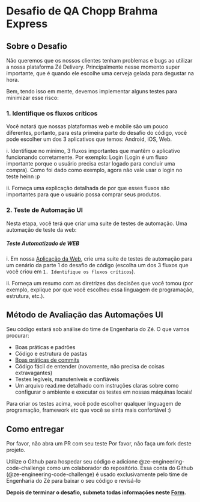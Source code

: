 # Desafio de QA Chopp Brahma Express


## Sobre o Desafio


Não queremos que os nossos clientes tenham problemas e bugs ao utilizar a nossa plataforma Zé Delivery. Principalmente nesse momento super importante, que é quando ele escolhe uma cerveja gelada para degustar na hora.
 
Bem, tendo isso em mente, devemos implementar alguns testes para minimizar esse risco:


### 1. Identifique os fluxos críticos

Você notará que nossas plataformas web e mobile são um pouco diferentes, portanto, para esta primeira parte do desafio do código, você pode escolher um dos 3 aplicativos que temos: Android, iOS, Web.
 
i. Identifique no mínimo, 3 fluxos importantes que mantêm o aplicativo funcionando corretamente. Por exemplo: Login (Login é um fluxo importante porque o usuário precisa estar logado para concluir uma compra). Como foi dado como exemplo, agora não vale usar o login no teste heinn :p
 
ii. Forneça uma explicação detalhada de por que esses fluxos são importantes para que o usuário possa comprar seus produtos.


### 2. Teste de Automação UI

Nesta etapa, você terá que criar uma suite de testes de automação. Uma automação de teste da web:

##### Teste Automatizado de WEB
i. Em nossa [Aplicação da Web](https://www.ze.delivery/), crie uma suite de testes de automação para um cenário da parte 1 do desafio de código (escolha um dos 3 fluxos que você criou em `1. Identifique os fluxos críticos`).
 
ii. Forneça um resumo com as diretrizes das decisões que você tomou (por exemplo, explique por que você escolheu essa linguagem de programação, estrutura, etc.).


## Método de Avaliação das Automações UI

Seu código estará sob análise do time de Engenharia do Zé. O que vamos procurar:
- Boas práticas e padrões
- Código e estrutura de pastas
- [Boas práticas de commits](https://chris.beams.io/posts/git-commit/)
- Código fácil de entender (novamente, não precisa de coisas extravagantes)
- Testes legíveis, manuteníveis e confiáveis 
- Um arquivo read.me detalhado com instruções claras sobre como configurar o ambiente e executar os testes em nossas máquinas locais!
 
Para criar os testes acima, você pode escolher qualquer linguagem de programação, framework etc que você se sinta mais confortável :)


## Como entregar

Por favor, não abra um PR com seu teste
Por favor, não faça um fork deste projeto.

Utilize o Github para hospedar seu código e adicione @ze-engineering-code-challenge como um colaborador do repositório. Essa conta do Github (@ze-engineering-code-challenge) é usado exclusivamente pelo time de Engenharia do Zé para baixar o seu código e revisá-lo

**Depois de terminar o desafio, submeta todas informações neste [Form](https://docs.google.com/forms/d/e/1FAIpQLSc8DJlM3SQDxMTntTtzqVS_StacBM072c4WSku7LUkgPganOg/viewform).**
